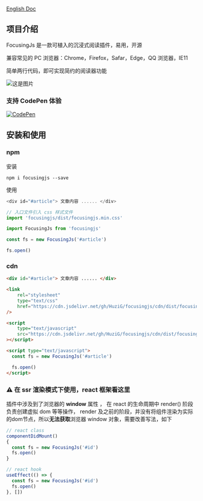 <a href="./README-en.md">English Doc</a>

## 项目介绍

FocusingJs 是一款可植入的沉浸式阅读插件，易用，开源

[//]: # ([试试看]&#40;https://spacingjs.com&#41;)

[//]: # (![]&#40;screenshot.png&#41;)

兼容常见的 PC 浏览器：Chrome，Firefox，Safar，Edge，QQ 浏览器，IE11

简单两行代码，即可实现简约的阅读器功能

![这是图片](./assets/iShot2022-01-28-09.50.19.gif)

### 支持 CodePen 体验

[![CodePen](https://img.shields.io/badge/-CodePen-000000?style=for-the-badge&logo=CodePen&logoColor=ffffff)](https://codepen.io/huzig/pen/qBVWezR?editors=1112)

## 安装和使用

### npm
安装
```
npm i focusingjs --save
```
使用
```js
<div id="#article"> 文章内容 ...... </div> 

// 入口文件引入 css 样式文件
import 'focusingjs/dist/focusingjs.min.css'

import FocusingJs from 'focusingjs'

const fs = new FocusingJs('#article')

fs.open()
```

### cdn
```html
<div id="#article"> 文章内容 ...... </div>

<link
    rel="stylesheet"
    type="text/css"
    href="https://cdn.jsdelivr.net/gh/HuziG/focusingjs/cdn/dist/focusingjs.min.css"
/>

<script
    type="text/javascript"
    src="https://cdn.jsdelivr.net/gh/HuziG/focusingjs/cdn/dist/focusingjs.min.js"
></script>

<script type="text/javascript">
  const fs = new FocusingJs('#article')

  fs.open()
</script>  
```

### ⚠️ 在 ssr 渲染模式下使用，react 框架看这里

插件中涉及到了浏览器的 **window** 属性 ， 在 react 的生命周期中 render() 阶段负责创建虚拟 dom 等等操作，
render 及之前的阶段，并没有将组件渲染为实际的dom节点，所以**无法获取**浏览器 window 对象，需要改善写法，如下

```js
// react class
componentDidMount()
{
  const fs = new FocusingJs('#id')
  fs.open()
}

// react hook
useEffect(() => {
  const fs = new FocusingJs('#id')
  fs.open()
}, [])
```


[//]: # (# 安装视频)

[//]: # (可以通过视频，更加直观地去学习使用)
